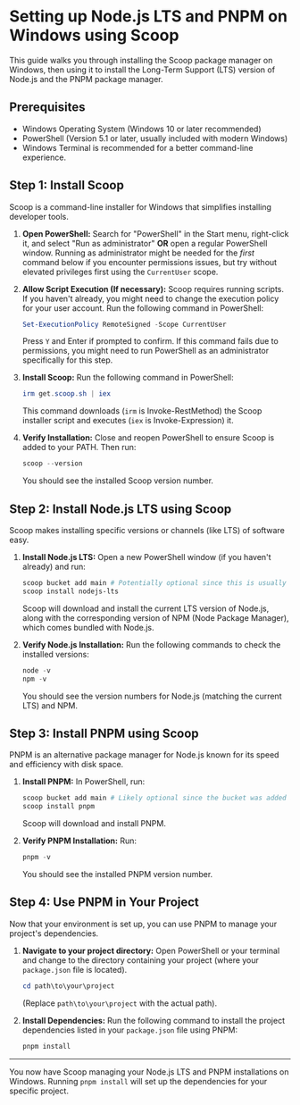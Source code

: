 # Setting up Node.js LTS and PNPM on Windows using Scoop

This guide walks you through installing the Scoop package manager on Windows, then using it to install the Long-Term Support (LTS) version of Node.js and the PNPM package manager.

## Prerequisites

* Windows Operating System (Windows 10 or later recommended)
* PowerShell (Version 5.1 or later, usually included with modern Windows)
* Windows Terminal is recommended for a better command-line experience.

## Step 1: Install Scoop

Scoop is a command-line installer for Windows that simplifies installing developer tools.

1.  **Open PowerShell:** Search for "PowerShell" in the Start menu, right-click it, and select "Run as administrator" **OR** open a regular PowerShell window. Running as administrator might be needed for the *first* command below if you encounter permissions issues, but try without elevated privileges first using the `CurrentUser` scope.

2.  **Allow Script Execution (If necessary):** Scoop requires running scripts. If you haven't already, you might need to change the execution policy for your user account. Run the following command in PowerShell:
    ```powershell
    Set-ExecutionPolicy RemoteSigned -Scope CurrentUser
    ```
    Press `Y` and Enter if prompted to confirm. If this command fails due to permissions, you might need to run PowerShell as an administrator specifically for this step.

3.  **Install Scoop:** Run the following command in PowerShell:
    ```powershell
    irm get.scoop.sh | iex
    ```
    This command downloads (`irm` is Invoke-RestMethod) the Scoop installer script and executes (`iex` is Invoke-Expression) it.

4.  **Verify Installation:** Close and reopen PowerShell to ensure Scoop is added to your PATH. Then run:
    ```powershell
    scoop --version
    ```
    You should see the installed Scoop version number.

## Step 2: Install Node.js LTS using Scoop

Scoop makes installing specific versions or channels (like LTS) of software easy.

1.  **Install Node.js LTS:** Open a new PowerShell window (if you haven't already) and run:
    ```powershell
    scoop bucket add main # Potentially optional since this is usually a default
    scoop install nodejs-lts
    ```
    Scoop will download and install the current LTS version of Node.js, along with the corresponding version of NPM (Node Package Manager), which comes bundled with Node.js.

2.  **Verify Node.js Installation:** Run the following commands to check the installed versions:
    ```powershell
    node -v
    npm -v
    ```
    You should see the version numbers for Node.js (matching the current LTS) and NPM.

## Step 3: Install PNPM using Scoop

PNPM is an alternative package manager for Node.js known for its speed and efficiency with disk space.

1.  **Install PNPM:** In PowerShell, run:
    ```powershell
    scoop bucket add main # Likely optional since the bucket was added above
    scoop install pnpm
    ```
    Scoop will download and install PNPM.

2.  **Verify PNPM Installation:** Run:
    ```powershell
    pnpm -v
    ```
    You should see the installed PNPM version number.

## Step 4: Use PNPM in Your Project

Now that your environment is set up, you can use PNPM to manage your project's dependencies.

1.  **Navigate to your project directory:** Open PowerShell or your terminal and change to the directory containing your project (where your `package.json` file is located).
    ```powershell
    cd path\to\your\project
    ```
    (Replace `path\to\your\project` with the actual path).

2.  **Install Dependencies:** Run the following command to install the project dependencies listed in your `package.json` file using PNPM:
    ```powershell
    pnpm install
    ```

---

You now have Scoop managing your Node.js LTS and PNPM installations on Windows. Running `pnpm install` will set up the dependencies for your specific project.